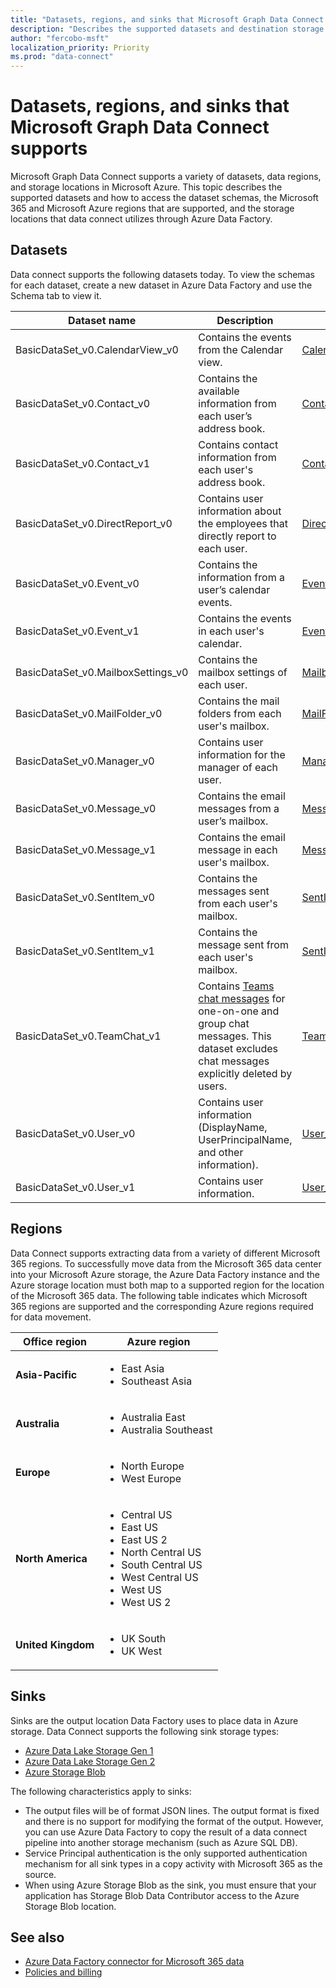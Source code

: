 ```yaml
---
title: "Datasets, regions, and sinks that Microsoft Graph Data Connect supports"
description: "Describes the supported datasets and destination storage types that can be used with Microsoft Graph Data Connect."
author: "fercobo-msft"
localization_priority: Priority
ms.prod: "data-connect"
---
```


# Datasets, regions, and sinks that Microsoft Graph Data Connect supports

Microsoft Graph Data Connect supports a variety of datasets, data regions, and storage locations in Microsoft Azure. This topic describes the supported datasets and how to access the dataset schemas, the Microsoft 365 and Microsoft Azure regions that are supported, and the storage locations that data connect utilizes through Azure Data Factory.

## Datasets

Data connect supports the following datasets today. To view the schemas for each dataset, create a new dataset in Azure Data Factory and use the Schema tab to view it.

| Dataset name                       | Description                                                                        | Sample                                                                                                                                        |
|------------------------------------|------------------------------------------------------------------------------------|-----------------------------------------------------------------------------------------------------------------------------------------------|
| BasicDataSet_v0.CalendarView_v0    | Contains the events from the Calendar view.                                        | [CalendarView_v0](https://github.com/microsoftgraph/dataconnect-solutions/blob/main/sampledatasets/BasicDataSet_v0.CalendarView_v0.json)      |
| BasicDataSet_v0.Contact_v0         | Contains the available information from each user’s address book.                  | [Contact_v0](https://github.com/microsoftgraph/dataconnect-solutions/blob/main/sampledatasets/BasicDataSet_v0.Contact_v0.json)                |
| BasicDataSet_v0.Contact_v1         | Contains contact information from each user's address book.                        | [Contact_v1](https://github.com/microsoftgraph/dataconnect-solutions/blob/main/sampledatasets/BasicDataSet_v0.Contact_v1.json)                |
| BasicDataSet_v0.DirectReport_v0    | Contains user information about the employees that directly report to each user.   | [DirectReport_v0](https://github.com/microsoftgraph/dataconnect-solutions/blob/main/sampledatasets/BasicDataSet_v0.DirectReport_v0.json)      |
| BasicDataSet_v0.Event_v0           | Contains the information from a user’s calendar events.                            | [Event_v0](https://github.com/microsoftgraph/dataconnect-solutions/blob/main/sampledatasets/BasicDataSet_v0.Event_v0.json)                    |
| BasicDataSet_v0.Event_v1           | Contains the events in each user's calendar.                                       | [Event_v1](https://github.com/microsoftgraph/dataconnect-solutions/blob/main/sampledatasets/BasicDataSet_v0.Event_v1.json)                    |
| BasicDataSet_v0.MailboxSettings_v0 | Contains the mailbox settings of each user.                                        | [MailboxSetting_v0](https://github.com/microsoftgraph/dataconnect-solutions/blob/main/sampledatasets/BasicDataSet_v0.MailboxSettings_v0.json) |
| BasicDataSet_v0.MailFolder_v0      | Contains the mail folders from each user's mailbox.                                | [MailFolder_v0](https://github.com/microsoftgraph/dataconnect-solutions/blob/main/sampledatasets/BasicDataSet_v0.MailFolder_v0.json)          |
| BasicDataSet_v0.Manager_v0         | Contains user information for the manager of each user.                            | [Manager_v0](https://github.com/microsoftgraph/dataconnect-solutions/blob/main/sampledatasets/BasicDataSet_v0.Manager_v0.json)                |
| BasicDataSet_v0.Message_v0         | Contains the email messages from a user’s mailbox.                                       | [Message_v0](https://github.com/microsoftgraph/dataconnect-solutions/blob/main/sampledatasets/BasicDataSet_v0.Message_v0.json)                |
| BasicDataSet_v0.Message_v1         | Contains the email message in each user's mailbox.                                       | [Message_v1](https://github.com/microsoftgraph/dataconnect-solutions/blob/main/sampledatasets/BasicDataSet_v0.Message_v1.json)                |
| BasicDataSet_v0.SentItem_v0        | Contains the messages sent from each user's mailbox.                               | [SentItem_v0](https://github.com/microsoftgraph/dataconnect-solutions/blob/main/sampledatasets/BasicDataSet_v0.SentItem_v0.json)              |
| BasicDataSet_v0.SentItem_v1        | Contains the message sent from each user's mailbox.                                | [SentItem_v1](https://github.com/microsoftgraph/dataconnect-solutions/blob/main/sampledatasets/BasicDataSet_v0.SentItem_v1.json)              |
| BasicDataSet_v0.TeamChat_v1        | Contains [Teams chat messages](https://support.microsoft.com/office/first-things-to-know-about-chat-in-microsoft-teams-88ed0a06-6b59-43a3-8cf7-40c01f2f92f2) for one-on-one and group chat messages. This dataset excludes chat messages explicitly deleted by users.     | [TeamChat_v1](https://github.com/microsoftgraph/dataconnect-solutions/blob/main/sampledatasets/BasicDataSet_v0.TeamChat_v1.json)              |
| BasicDataSet_v0.User_v0            | Contains user information (DisplayName, UserPrincipalName, and other information). | [User_v0](https://github.com/microsoftgraph/dataconnect-solutions/blob/main/sampledatasets/BasicDataSet_v0.User_v0.json)                      |
| BasicDataSet_v0.User_v1            | Contains user information.                                                         | [User_v1](https://github.com/microsoftgraph/dataconnect-solutions/blob/main/sampledatasets/BasicDataSet_v0.User_v1.json)                      |

## Regions

Data Connect supports extracting data from a variety of different Microsoft 365 regions. To successfully move data from the Microsoft 365 data center into your Microsoft Azure storage, the Azure Data Factory instance and the Azure storage location must both map to a supported region for the location of the Microsoft 365 data. The following table indicates which Microsoft 365 regions are supported and the corresponding Azure regions required for data movement.

| Office region      | Azure region                                                                                                                                                               |
| ------------------ | -------------------------------------------------------------------------------------------------------------------------------------------------------------------------- |
| **Asia-Pacific**   | <ul><li>East Asia</li><li>Southeast Asia</li></ul>                                                                                                                         |
| **Australia**      | <ul><li>Australia East</li><li>Australia Southeast</li></ul>                                                                                                               |
| **Europe**         | <ul><li>North Europe</li><li>West Europe</li></ul>                                                                                                                         |
| **North America**  | <ul><li>Central US</li><li>East US</li><li>East US 2</li><li>North Central US</li><li>South Central US</li><li>West Central US</li><li>West US</li><li>West US 2</li></ul> |
| **United Kingdom** | <ul><li>UK South</li><li>UK West</li></ul>                                                                                                                                 |

## Sinks

Sinks are the output location Data Factory uses to place data in Azure storage. Data Connect supports the following sink storage types:

- [Azure Data Lake Storage Gen 1](/azure/data-lake-store/data-lake-store-overview)
- [Azure Data Lake Storage Gen 2](/azure/storage/blobs/data-lake-storage-introduction)
- [Azure Storage Blob](/azure/storage/blobs/storage-blobs-overview)

The following characteristics apply to sinks:

- The output files will be of format JSON lines. The output format is fixed and there is no support for modifying the format of the output. However, you can use Azure Data Factory to copy the result of a data connect pipeline into another storage mechanism (such as Azure SQL DB).
- Service Principal authentication is the only supported authentication mechanism for all sink types in a copy activity with Microsoft 365 as the source.
- When using Azure Storage Blob as the sink, you must ensure that your application has Storage Blob Data Contributor access to the Azure Storage Blob location.

## See also

- [Azure Data Factory connector for Microsoft 365 data](/azure/data-factory/connector-office-365.md)
- [Policies and billing](data-connect-policies.md)
